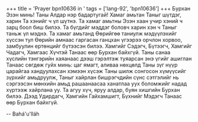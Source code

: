 +++
title = 'Prayer bpn10636 in '
tags = ['lang-92', 'bpn10636']
+++
Бурхан Эзэн минь!  Таны Алдар нэр бадартугай!  Хамаг амьтан Таныг шүтдэг, харин Та хэнийг ч үл шүтнэ.  Та хамаг амьтны Эзэн хаан учир хэний ч зарц боол биш билээ.  Та бүгдийг мэддэг боловч  харин хэн ч Таныг таньж үл мэднэ.  Та хамаг амьтанд Өөрийгөө таниулж мэдүүлэхийг хүссэн тул Өөрийн амнаас гаргасан ганцхан үгээрээ орчлон хорвоо, замбуулин ертөнцийг бүтээсэн билээ.  Хамгийг Сэдэгч, Бүтээгч, Хамгийг Чадагч, Хамгаас Хүчтэй Танаас өөр Бурхан байхгүй. 
Таны санаа хүслийн тэнгэрийн хаяанаас дээш гэрэлтэж туяарсан энэ үгийг ашиглан Танаас сөгдөж гуйх минь: цаг ямагт, аливаа нөхцөлд Таны зүг нүүр царайгаа хандуулахсан хэмээн хүсэж Таны шилж сонгосон хүмүүсийг зүрхийг амьдруулж,  Таныг хайрлан бишрэгчдийн сүнс сэтгэлийг нь сэргээсэн мөнхийн амьд рашаанаасаа ханатлаа уух боломжийг надад хүртээж хайрлана уу.
Та агуу хүч, яруу алдар, буян хишгийн  Бурхан билээ.  Дээд Удирдагч, Хамгийн Гайхамшигт, Бүхнийг Мэдэгч Танаас өөр Бурхан байхгүй.

-- Bahá'u'lláh

